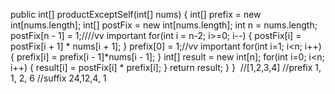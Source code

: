 public int[] productExceptSelf(int[] nums) {
int[] prefix = new int[nums.length];
int[] postFix = new int[nums.length];
int n = nums.length;
postFix[n - 1] = 1;////vv important
for(int i = n-2; i>=0; i--) {
postFix[i] = postFix[i + 1] * nums[i + 1];
}
prefix[0] = 1;//vv important
for(int i=1; i<n; i++) {
prefix[i] = prefix[i - 1]*nums[i - 1];
}
int[] result = new int[n];
for(int i=0; i<n; i++) {
result[i] = postFix[i] * prefix[i];
}
return result;
}
}
​
//[1,2,3,4]
//prefix 1, 1, 2, 6
//suffix 24,12,4, 1